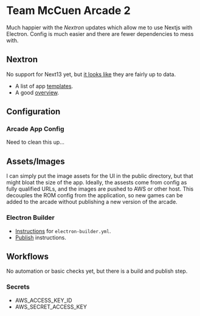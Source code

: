 # Team McCuen Arcade 2

Much happier with the _Nextron_ updates which allow me to use Nextjs with Electron.  Config is much easier and there are fewer dependencies to mess with.

## Nextron
No support for Next13 yet, but [it looks like](https://github.com/saltyshiomix/nextron) they are fairly up to data.

- A list of app [templates](https://github.com/saltyshiomix/nextron/tree/main/examples).
- A good [overview](https://blog.logrocket.com/building-app-next-js-electron/#building-a-demo-app).

## Configuration

### Arcade App Config

Need to clean this up...

## Assets/Images

I can simply put the image assets for the UI in the public directory, but that might bloat the size of the app.  Ideally, the assests come from config as fully qualified URLs, and the images are pushed to AWS or other host.  This decouples the ROM config from the application, so new games can be added to the arcade without publishing a new version of the arcade.


### Electron Builder

- [Instructions](https://www.electron.build/configuration/configuration.html) for `electron-builder.yml`.
- [Publish](https://www.electron.build/configuration/publish) instructions.

## Workflows

No automation or basic checks yet, but there is a build and publish step.

### Secrets

- AWS_ACCESS_KEY_ID
- AWS_SECRET_ACCESS_KEY
